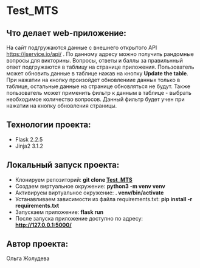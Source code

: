 # Test_MTS

## Что делает web-приложение:


На сайт подгружаются данные с внешнего открытого API https://jservice.io/api/ . По данному адресу можно получить рандомные вопросы для викторины. Вопросы, ответы и баллы за правильнный ответ подгружаются в таблицу на странице приложения. Пользователь может обновить данные в таблице нажав на кнопку **Update the table**. При нажатии на кнопку произойдет обновлениие данных только в таблице, остальные данные на странице обновляться не будут. Также пользователь может применить фильтр к данным в таблице - выбрать необходимое количество вопросов. Данный фильтр будет учен при нажатии на кнопку обновления страницы.

## Технологии проекта:

- Flask 2.2.5
- Jinja2 3.1.2

## Локальный запуск проекта:

- Клонируем репозиторий: **git clone [Test_MTS](https://github.com/Olga-Zholudeva/Test_MTS.git)**
- Cоздаем виртуальное окружение: **python3 -m venv venv**
- Активируем виртуальное окружение: **. venv/bin/activate**
- Устанавливаем зависимости из файла requirements.txt: **pip install -r requirements.txt**
- Запускаем приложение: **flask run**
- После запуска приложение доступно по адресу: **http://127.0.0.1:5000/**


## Автор проекта:   
Ольга Жолудева
